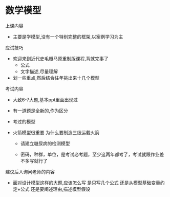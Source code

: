 # 数学模型

上课内容

- 主要是学模型,没有一个特别完整的框架,以案例学习为主

应试技巧

- 欢迎来到近代史毛概马原重制版课程,背就完事了
  - 公式
  - 文字描述,尽量理解
- 划一些重点,然后结合往年挑出来十几个模型

考试内容

- 大致6-7大题,基本ppt里面出现过

- 有一道题是全新的,作为区分

- 考过的模型
- 火箭模型很重要 为什么要制造三级运载火箭
  
  - 请建立糖尿病的检测模型
  
  - 密码，种群，单位，是考试必考题，至少这两年都考了，考试就跟作业差不多写就行了
  
      

建议后人询问老师的内容

- 面对设计模型这样的大题,应该怎么写  是只写几个公式   还是从模型基础变量约定+公式  还是要阐述理由,描述模型假设
